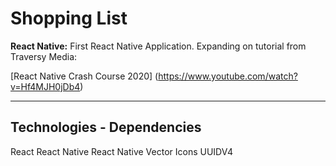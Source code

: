 # Shopping List 

**React Native:** First React Native Application. Expanding on tutorial from Traversy Media: 

[React Native Crash Course 2020] (https://www.youtube.com/watch?v=Hf4MJH0jDb4)

---

## Technologies - Dependencies 

React 
React Native 
React Native Vector Icons
UUIDV4


